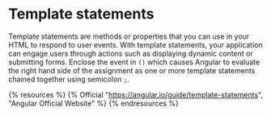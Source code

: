 # Template statements

Template statements are methods or properties that you can use in your HTML to respond to user events. With template statements, your application can engage users through actions such as displaying dynamic content or submitting forms. Enclose the event in `()`  which causes Angular to evaluate the right hand side of the assignment as one or more template statements chained together using semicolon `;`.

{% resources %}
  {% Official "https://angular.io/guide/template-statements", "Angular Official Website" %}
{% endresources %}
